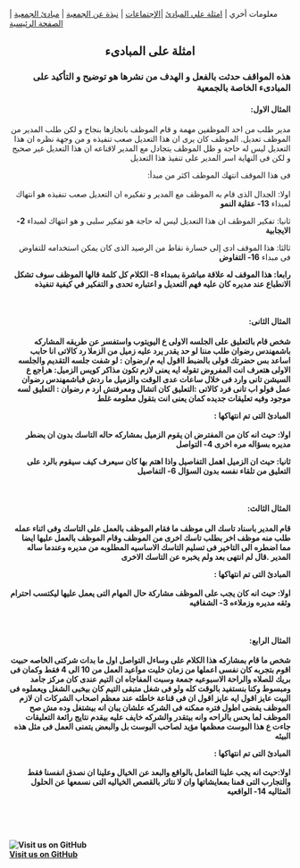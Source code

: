 معلومات أخري | [امثلة علي المبادئ](https://amateursanonymous.github.io/principles-examples)  |[الإجتماعات](https://amateursanonymous.github.io/meetings) | [نبذة عن الجمعية](https://amateursanonymous.github.io/about-us) | [مبادئ الجمعية](https://amateursanonymous.github.io/principles) | [الصفحة الرئيسية](https://amateursanonymous.github.io)

## <center> امثلة على المبادىء </center>
 <div dir="RTL">
  <p><h3>هذه المواقف حدثت بالفعل و الهدف من نشرها هو توضيح و التأكيد على المبادىء الخاصة بالجمعية</h3></p>

<h4>المثال الاول:</h4>

<p>
مدير طلب من احد الموظفين مهمة و قام الموظف بانجازها بنجاح و لكن طلب المدير من الموظف تعديل. 
الموظف كان يرى ان هذا التعديل صعب تنفيذه و من وجهة نظره ان هذا التعديل ليس له حاجة و ظل الموظف يتجادل مع المدير لاقناعه ان هذا التعديل غير صحيح
و لكن فى النهاية اسر المدير على تنفيذ هذا التعديل

فى هذا الموقف انتهك الموظف اكثر من مبدأ: <br>
<br>
اولا: الجدال الذى قام به الموظف مع المدير و تفكيره ان التعديل صعب تنفيذه هو انتهاك لمبداء <b>13- عقلية النمو</b>  

ثانيا: تفكير الموظف ان هذا التعديل ليس له حاجة هو تفكير سلبى و هو انتهاك لمبداء <b>2- الايجابية</b> 

ثالثا: هذا الموقف ادى إلى خسارة نقاط من الرصيد الذى كان يمكن استخدامه للتفاوض فى مبداء <b>16- التفاوض<b>
  
رابعا: هذا الموقف له علاقة مباشرة بمبداء <b>8- الكلام</b>  كل كلمة قالها الموظف سوف تشكل الانطباع عند مديره كان عليه فهم التعديل و  اعتباره تحدى و التفكير في كيفية تنفيذه
</p>
<br>
<h4>المثال الثانى:</h4>

<p>
شخص قام بالتعليق على الجلسه الاولى ع اليويتوب واستفسر عن طريقه المشاركه باشمهندس رضوان طلب مننا لو حد يقدر يرد عليه
زميل من الزملا رد كالاتى انا حابب اساعد بس حضرتك قولى بالضبط ااقول ايه
م/رضوان : لو شفت جلسه التقديم والجلسه الاولى هتعرف انت المفروض تقوله ايه يعنى لازم تكون مذاكر كويس
الزميل: هراجع ع السيشن تانى وارد فى خلال ساعات
عدى الوقت والزميل ما ردش فباشمهندس رضوان عمل فولو اب تانى فرد كالاتى :التعليق كان اتشال ومعرفتش ارد
م رضوان : التعليق لسه موجود وفيه تعليقات جديده كمان يعنى انت بتقول معلومه غلط
 
المبادئ التى تم انتهاكها : <br>
<br>
اولا: حيث انه كان من المفترض ان يقوم الزميل بمشاركه حاله التاسك بدون ان يضطر مديره بسؤاله مره اخرى <b>4-  التواصل </b>  

ثانيا: حيث ان الزميل اهمل التفاصيل واذا اهتم بها كان سيعرف كيف سيقوم بالرد على التعليق من تلقاء نفسه بدون السؤال <b>6- التفاصيل </b> 

</p>
<br>

<h4>المثال الثالث:</h4>

<p>

قام المدير باسناد تاسك الى موظف ما فقام الموظف بالعمل على التاسك وفى اثناء عمله طلب منه موظف اخر بطلب تاسك اخرى من الموظف
وقام الموظف بالعمل عليها ايضا مما اضطره الى التاخير فى تسليم التاسك الاساسيه المطلوبه من مديره وعندما ساله المدير
.قال لم انتهى بعد ولم يخبره عن التاسك الاخرى
 
المبادئ التى تم انتهاكها : <br>
<br>
اولا: حيث انه كان يجب على الموظف مشاركة حال المهام التى يعمل عليها ليكتسب احترام وثقه  مديره وزملاءه <b>3-  الشفافيه  </b>  
 

</p>
<br>
<h4>المثال الرابع:</h4>

<p>

شخص ما قام بمشاركه هذا الكلام على وساءل التواصل
اول ما بدات شركتى الخاصه حبيت اقوم بتجربه كان نفسى اعملها من زمان خليت مواعيد العمل من 10 الى 4 فقط وكمان فى بريك للصلاه والراحة الاسبوعيه جمعة وسبت 
المفاجاه ان التيم عندى كان مركز جامد ومبسوط وكنا بنستفيد بالوقت كله ولو فى شغل متبقى التيم كان بيخبى الشغل ويعملوه فى البيت عايز اقول ايه
عايز اقول ان فى قناعة خاطئه عند معظم اصحاب الشركات ان لازم الموظف يقضى اطول فتره ممكنه فى الشركه علشان يبان انه بيشتغل وده مش صح
الموظف لما يحس بالراحه وانه بيتقدر والشركه خايف عليه بيقدم نتايج رائعة
التعليقات جاءت ع هذا البوست معظمها مؤيد لصاحب البوست بل والبعض يتمنى العمل فى مثل هذه البيئه

المبادئ التى تم انتهاكها : <br>
<br>
اولا:حيث انه يجب علينا التعامل بالواقع والبعد عن الخيال وعلينا ان  نصدق انفسنا فقط والتجارب التى قمنا بمعايشاتها 
وان لا نتاثر بالقصص الخياليه التى نسمعها عن الحلول المثاليه <b>14-  الواقعيه   </b>  
 

</p>
<br>

   
 </div>
 
 
 
<br><br>
![Visit us on GitHub](https://raw.githubusercontent.com/amateursanonymous/amateursanonymous.github.io/main/assets/GitHub-logo-100.png)<br>
[Visit us on GitHub](https://github.com/amateursanonymous/amateursanonymous.github.io)
